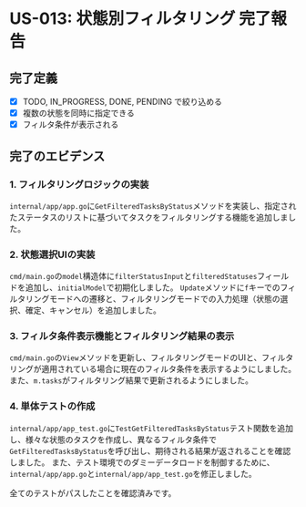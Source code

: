 # US-013: 状態別フィルタリング 完了報告

## 完了定義

- [x] TODO, IN_PROGRESS, DONE, PENDING で絞り込める
- [x] 複数の状態を同時に指定できる
- [x] フィルタ条件が表示される

## 完了のエビデンス

### 1. フィルタリングロジックの実装

`internal/app/app.go`に`GetFilteredTasksByStatus`メソッドを実装し、指定されたステータスのリストに基づいてタスクをフィルタリングする機能を追加しました。

### 2. 状態選択UIの実装

`cmd/main.go`の`model`構造体に`filterStatusInput`と`filteredStatuses`フィールドを追加し、`initialModel`で初期化しました。
`Update`メソッドに`f`キーでのフィルタリングモードへの遷移と、フィルタリングモードでの入力処理（状態の選択、確定、キャンセル）を追加しました。

### 3. フィルタ条件表示機能とフィルタリング結果の表示

`cmd/main.go`の`View`メソッドを更新し、フィルタリングモードのUIと、フィルタリングが適用されている場合に現在のフィルタ条件を表示するようにしました。
また、`m.tasks`がフィルタリング結果で更新されるようにしました。

### 4. 単体テストの作成

`internal/app/app_test.go`に`TestGetFilteredTasksByStatus`テスト関数を追加し、様々な状態のタスクを作成し、異なるフィルタ条件で`GetFilteredTasksByStatus`を呼び出し、期待される結果が返されることを確認しました。
また、テスト環境でのダミーデータロードを制御するために、`internal/app/app.go`と`internal/app/app_test.go`を修正しました。

全てのテストがパスしたことを確認済みです。